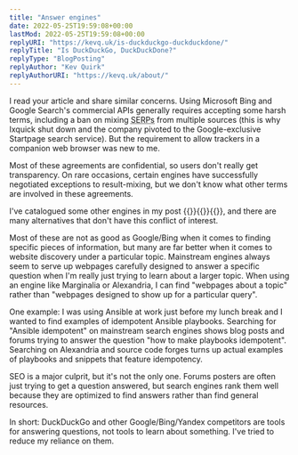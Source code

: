 ```yaml
---
title: "Answer engines"
date: 2022-05-25T19:59:08+00:00
lastMod: 2022-05-25T19:59:08+00:00
replyURI: "https://kevq.uk/is-duckduckgo-duckduckdone/"
replyTitle: "Is DuckDuckGo, DuckDuckDone?"
replyType: "BlogPosting"
replyAuthor: "Kev Quirk"
replyAuthorURI: "https://kevq.uk/about/"
---
```


I read your article and share similar concerns. Using Microsoft Bing and Google Search's commercial APIs generally requires accepting some harsh terms, including a ban on mixing <abbr title="Search Engine Result Pages">SERPs</abbr> from multiple sources (this is why Ixquick shut down and the company pivoted to the Google-exclusive Startpage search service). But the requirement to allow trackers in a companion web browser was new to me.

Most of these agreements are confidential, so users don't really get transparency. On rare occasions, certain engines have successfully negotiated exceptions to result-mixing, but we don't know what other terms are involved in these agreements.

I've catalogued some other engines in my post {{<mention-work itemprop="citation" itemtype="BlogPosting">}}{{<cited-work name="A look at search engines with their own indexes" url="https://seirdy.one/posts/2021/03/10/search-engines-with-own-indexes/" extraName="headline">}}{{</mention-work>}}, and there are many alternatives that don't have this conflict of interest.

Most of these are not as good as Google/Bing when it comes to finding specific pieces of information, but many are far better when it comes to website discovery under a particular topic. Mainstream engines always seem to serve up webpages carefully designed to answer a specific question when I'm really just trying to learn about a larger topic. When using an engine like Marginalia or Alexandria, I can find "webpages about a topic" rather than "webpages designed to show up for a particular query".

One example: I was using Ansible at work just before my lunch break and I wanted to find examples of idempotent Ansible playbooks. Searching for "Ansible idempotent" on mainstream search engines shows blog posts and forums trying to answer the question "how to make playbooks idempotent". Searching on Alexandria and source code forges turns up actual examples of playbooks and snippets that feature idempotency.

SEO is a major culprit, but it's not the only one. Forums posters are often just trying to get a question answered, but search engines rank them well because they are optimized to find answers rather than find general resources.

In short: DuckDuckGo and other Google/Bing/Yandex competitors are tools for answering questions, not tools to learn about something. I've tried to reduce my reliance on them.
